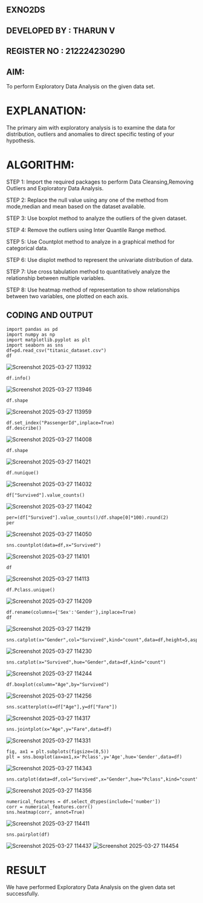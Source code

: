 ## EXNO2DS
## DEVELOPED BY : THARUN V
## REGISTER NO : 212224230290

## AIM:
To perform Exploratory Data Analysis on the given data set.
      
# EXPLANATION:
  The primary aim with exploratory analysis is to examine the data for distribution, outliers and anomalies to direct specific testing of your hypothesis.
  
# ALGORITHM:
STEP 1: Import the required packages to perform Data Cleansing,Removing Outliers and Exploratory Data Analysis.

STEP 2: Replace the null value using any one of the method from mode,median and mean based on the dataset available.

STEP 3: Use boxplot method to analyze the outliers of the given dataset.

STEP 4: Remove the outliers using Inter Quantile Range method.

STEP 5: Use Countplot method to analyze in a graphical method for categorical data.

STEP 6: Use displot method to represent the univariate distribution of data.

STEP 7: Use cross tabulation method to quantitatively analyze the relationship between multiple variables.

STEP 8: Use heatmap method of representation to show relationships between two variables, one plotted on each axis.

## CODING AND OUTPUT
```
import pandas as pd
import numpy as np
import matplotlib.pyplot as plt
import seaborn as sns
df=pd.read_csv("titanic_dataset.csv")
df
```
![Screenshot 2025-03-27 113932](https://github.com/user-attachments/assets/477a8139-ebfa-4c78-8db1-be739a1db35e)
```
df.info()
```
![Screenshot 2025-03-27 113946](https://github.com/user-attachments/assets/dd233468-6920-462f-91c6-932e43473959)
```
df.shape
```
![Screenshot 2025-03-27 113959](https://github.com/user-attachments/assets/00cd2f53-1ca5-4bc2-ba9b-cd21e8a7dcdd)
```
df.set_index("PassengerId",inplace=True)
df.describe()
```
![Screenshot 2025-03-27 114008](https://github.com/user-attachments/assets/3ffab54d-64da-4dd2-ad58-0b1039921df0)
```
df.shape
```
![Screenshot 2025-03-27 114021](https://github.com/user-attachments/assets/c0eee503-4d07-42ff-b3e1-e132a9090d81)
```
df.nunique()
```
![Screenshot 2025-03-27 114032](https://github.com/user-attachments/assets/a1572fd5-6e59-4575-9975-d5497f1db33d)
```
df["Survived"].value_counts()
```
![Screenshot 2025-03-27 114042](https://github.com/user-attachments/assets/2ecc29d6-8682-4c78-9d10-9934d26ac8e4)
```
per=(df["Survived"].value_counts()/df.shape[0]*100).round(2)
per
```
![Screenshot 2025-03-27 114050](https://github.com/user-attachments/assets/5799b83d-1c70-47c0-917e-e8c37757877b)
```
sns.countplot(data=df,x="Survived")
```
![Screenshot 2025-03-27 114101](https://github.com/user-attachments/assets/884e4886-96df-4df6-b86d-2770f75e09ec)
```
df
```
![Screenshot 2025-03-27 114113](https://github.com/user-attachments/assets/32360ce0-edd1-484b-947b-a9e2a1c71b48)
```
df.Pclass.unique()
```
![Screenshot 2025-03-27 114209](https://github.com/user-attachments/assets/a732524c-1e67-456f-bdf4-39a318ef5f52)
```
df.rename(columns={'Sex':'Gender'},inplace=True)
df
```
![Screenshot 2025-03-27 114219](https://github.com/user-attachments/assets/db14dd55-62e9-4e1f-b5b8-65d23a1d2fe9)
```
sns.catplot(x="Gender",col="Survived",kind="count",data=df,height=5,aspect=.7)
```
![Screenshot 2025-03-27 114230](https://github.com/user-attachments/assets/287b9fca-533c-4379-90ed-39068a9ba7e5)
```
sns.catplot(x="Survived",hue="Gender",data=df,kind="count")
```
![Screenshot 2025-03-27 114244](https://github.com/user-attachments/assets/607475e0-5120-45c7-b9ee-773655c18ddf)
```
df.boxplot(column="Age",by="Survived")
```
![Screenshot 2025-03-27 114256](https://github.com/user-attachments/assets/4de2d0c3-8a4e-4ad9-8ad9-09a4ee900e50)
```
sns.scatterplot(x=df["Age"],y=df["Fare"])
```
![Screenshot 2025-03-27 114317](https://github.com/user-attachments/assets/7c4346b7-0604-48a2-a9c2-9dd54ac2f66f)
```
sns.jointplot(x="Age",y="Fare",data=df)
```
![Screenshot 2025-03-27 114331](https://github.com/user-attachments/assets/ed17707e-8631-43be-99c3-b33532a33cd5)
```
fig, ax1 = plt.subplots(figsize=(8,5))
plt = sns.boxplot(ax=ax1,x='Pclass',y='Age',hue='Gender',data=df)
```
![Screenshot 2025-03-27 114343](https://github.com/user-attachments/assets/90e899fd-7684-4485-a66e-a62bb912bdab)
```
sns.catplot(data=df,col="Survived",x="Gender",hue="Pclass",kind="count")
```
![Screenshot 2025-03-27 114356](https://github.com/user-attachments/assets/97dac10d-6c68-4299-ad2c-8e9f711f1fb9)
```
numerical_features = df.select_dtypes(include=['number'])
corr = numerical_features.corr()
sns.heatmap(corr, annot=True)
```
![Screenshot 2025-03-27 114411](https://github.com/user-attachments/assets/55f49d97-106f-4b6d-abc8-473c0dd09b83)
```
sns.pairplot(df)
```
![Screenshot 2025-03-27 114437](https://github.com/user-attachments/assets/46f6ac17-cf73-4183-a50b-62d74cd6e6b3)
![Screenshot 2025-03-27 114454](https://github.com/user-attachments/assets/02d86f90-7291-40d3-b278-199001ef0902)

# RESULT
We have performed Exploratory Data Analysis on the given data set successfully.
